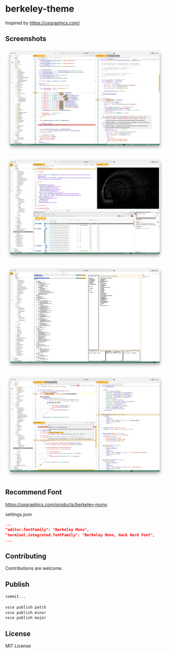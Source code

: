 # berkeley-theme

Inspired by https://usgraphics.com/

## Screenshots

![preference](https://raw.githubusercontent.com/Coordinate-Cat/berkeley-theme/refs/heads/main/images/screenshot/preference1.png)

![preference2](https://raw.githubusercontent.com/Coordinate-Cat/berkeley-theme/refs/heads/main/images/screenshot/preference2.png)

![preference3](https://raw.githubusercontent.com/Coordinate-Cat/berkeley-theme/refs/heads/main/images/screenshot/preference3.png)

![preference4](https://raw.githubusercontent.com/Coordinate-Cat/berkeley-theme/refs/heads/main/images/screenshot/preference4.png)

## Recommend Font

https://usgraphics.com/products/berkeley-mono

settings.json

```json
...
"editor.fontFamily": "Berkeley Mono",
"terminal.integrated.fontFamily": "Berkeley Mono, Hack Nerd Font",
...
```

## Contributing

Contributions are welcome.

## Publish

```bash
commit...

vsce publish patch
vsce publish minor
vsce publish major
```

## License

MIT License
